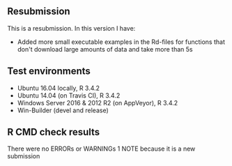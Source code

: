 ## Resubmission
This is a resubmission. In this version I have:

* Added more small executable examples in the Rd-files for functions that don't download large amounts
of data and take more than 5s

## Test environments
* Ubuntu 16.04 locally, R 3.4.2
* Ubuntu 14.04 (on Travis CI), R 3.4.2
* Windows Server 2016 & 2012 R2 (on AppVeyor), R 3.4.2
* Win-Builder (devel and release)

## R CMD check results
There were no ERRORs or WARNINGs
1 NOTE because it is a new submission 
